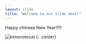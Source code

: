 ```yaml
---
layout: slide
title: "Welcome to our slide deck!"
---
```


Happy chinese New Year!!!!!

![kimonotocat](https://octodex.github.com/images/kimonotocat.png)
{: .center}
